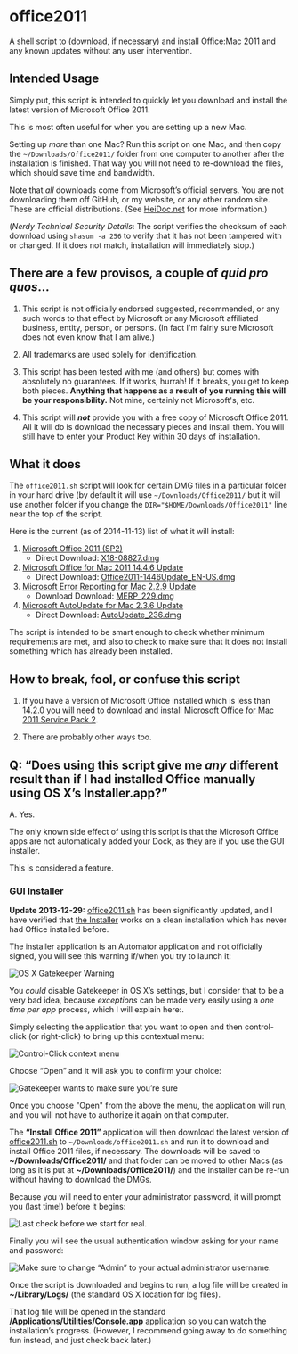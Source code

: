 office2011
==========

A shell script to (download, if necessary) and install Office:Mac 2011 and any known updates without any user intervention.


## Intended Usage

Simply put, this script is intended to quickly let you download and install the latest version of Microsoft Office 2011.

This is most often useful for when you are setting up a new Mac.

Setting up _more_ than one Mac? Run this script on one Mac, and then copy the `~/Downloads/Office2011/` folder from one computer to another after the installation is finished. That way you will not need to re-download the files, which should save time and bandwidth.

Note that *all* downloads come from Microsoft’s official servers. You are not downloading them off GitHub, or my website, or any other random site. These are official distributions. (See [HeiDoc.net][1] for more information.)

(_Nerdy Technical Security Details_: The script verifies the checksum of each download using `shasum -a 256` to verify that it has not been tampered with or changed. If it does not match, installation will immediately stop.)

## There are a few provisos, a couple of *quid pro quos*… ##

1. This script is not officially endorsed suggested, recommended, or any such words to that effect by Microsoft or any Microsoft affiliated business, entity, person, or persons. (In fact I'm fairly sure Microsoft does not even know that I am alive.)

2.  All trademarks are used solely for identification.

3. This script has been tested with me (and others) but comes with absolutely no guarantees. If it works, hurrah! If it breaks, you get to keep both pieces. **Anything that happens as a result of you running this will be your responsibility.** Not mine, certainly not Microsoft's, etc.

4. This script will ***not*** provide you with a free copy of Microsoft Office 2011. All it will do is download the necessary pieces and install them. You will still have to enter your Product Key within 30 days of installation.

## What it does ##

The `office2011.sh`  script will look for certain DMG files in a particular folder in your hard drive (by default it will use `~/Downloads/Office2011/` but it will use another folder if you change the `DIR="$HOME/Downloads/Office2011"` line near the top of the script.

Here is the current (as of 2014-11-13) list of what it will install:

1.  [Microsoft Office 2011 (SP2)][1]
	* Direct Download: [X18-08827.dmg][2]
2. 	[Microsoft Office for Mac 2011 14.4.6 Update][3]
	* Direct Download: [Office2011-1446Update_EN-US.dmg][4]
3.	[Microsoft Error Reporting for Mac 2.2.9 Update][5]
	* Download Download: [MERP_229.dmg][6]
4.	[Microsoft AutoUpdate for Mac 2.3.6 Update][7]
	* Direct Download: [AutoUpdate_236.dmg][8]

The script is intended to be smart enough to check whether minimum requirements are met, and also to check to make sure that it does not install something which has already been installed.

## How to break, fool, or confuse this script ##

1. If you have a version of Microsoft Office installed which is less than 14.2.0 you will need to download and install [Microsoft Office for Mac 2011 Service Pack 2][9].

2. There are probably other ways too.

## Q: “Does using this script give me _any_ different result than if I had installed Office manually using OS X’s Installer.app?” ##

A. Yes.

The only known side effect of using this script is that the Microsoft Office apps are not
automatically added your Dock, as they are if you use the GUI installer.

This is considered a feature.

### GUI Installer ###

**Update 2013-12-29:** [office2011.sh][11] has been significantly updated, and I have verified that [the Installer](https://github.com/tjluoma/office2011/raw/master/Installer.zip) works on a clean installation which has never had Office installed before.

The installer application is an Automator application and not officially signed, you will see this warning if/when you try to launch it:

![OS X Gatekeeper Warning](images/01-Install-Office-2011-Cant-Be-Opened.png)

You _could_ disable Gatekeeper in OS X’s settings, but I consider that to be a very bad idea, because _exceptions_ can be made very easily using a _one time per app_ process, which I will explain here:.

Simply selecting the application that you want to open and then control-click (or right-click) to bring up this contextual menu:

![Control-Click context menu](images/02-Install-Office-2011-Control-Click-Open.png)

Choose “Open” and it will ask you to confirm your choice:

![Gatekeeper wants to make sure you’re sure](images/03-Install-Office-2011-Is-From-Unidentified-Developer.png)

Once you choose "Open" from the above the menu, the application will run, and you will not have to authorize it again on that computer.

The **“Install Office 2011”** application will then download the latest version of [office2011.sh][11] to `~/Downloads/office2011.sh` and run it to download and install Office 2011 files, if necessary. The downloads will be saved to **~/Downloads/Office2011/** and that folder can be moved to other Macs (as long as it is put at **~/Downloads/Office2011/**) and the installer can be re-run without having to download the DMGs.

Because you will need to enter your administrator password, it will prompt you (last time!) before it begins:

![Last check before we start for real.](images/04-Install-Office-2011-Will-Download-And-Install.png)

Finally you will see the usual authentication window asking for your name and password:

![Make sure to change “Admin” to your actual administrator username.](images/05-osascript-wants-your-password.png)

Once the script is downloaded and begins to run, a log file will be created in **~/Library/Logs/** (the standard OS X location for log files).

That log file will be opened in the standard **/Applications/Utilities/Console.app** application so you can watch the installation’s progress. (However, I recommend going away to do something fun instead, and just check back later.)

<!-- Reference Links -->

[1]:	http://www.heidoc.net/joomla/technology-science/microsoft/61-office-2011-for-mac-direct-download-links

[2]:	https://drcdn.blob.core.windows.net/mac/X18-08827.dmg

[3]:	http://support.microsoft.com/kb/3016338

[4]:	http://download.microsoft.com/download/C/2/F/C2F1F08F-29B7-48F3-80A0-1FE69A057D77/Office2011-1446Update_EN-US.dmg

[5]:	http://www.microsoft.com/en-us/download/details.aspx?id=35382

[6]:	http://download.microsoft.com/download/B/F/B/BFB8DEB8-91CD-4722-AE6F-476C4013CFFC/MERP_229.dmg

[7]:	http://www.microsoft.com/en-us/download/details.aspx?id=35381

[8]:	http://download.microsoft.com/download/B/0/D/B0DB40D2-FF90-4633-925A-B8A7D4183279/AutoUpdate_236.dmg

[9]:	http://www.microsoft.com/en-us/download/details.aspx?id=29419

[11]:	https://github.com/tjluoma/office2011/blob/master/office2011.sh
